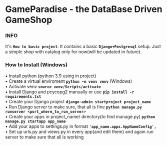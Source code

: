 # GameParadise - the DataBase Driven GameShop
### INFO
It's **`How to basic project`**. It contains a basic **`Django+Postgresql`** setup.
Just a simple shop with catalog only for now(will be updated in future).
### How to Install (Windows)
• Install python (python 3.9 using in project)  
• Create a virtual enviroment **`python -m venv venv`** (Windows)  
• Activate venv **`source venv/Scripts/activate`**  
• Install Django and pcycopg2 manually or use **`pip install -r requirements.txt`**  
• Create your Django project **`django-admin startproject project_name`**  
• Run Django server to make sure, that all is fine **`python manage.py runserver <port_where_to_run_server>`**  
• Create your apps in project_name/ directory(to find manage.py) **`python manage.py startapp app_name`**  
• Add your apps to settings.py in format **`'app_name.apps.AppNameConfig',`**  
• Set up urls.py and views.py in every app(and edit them) and again run server to make sure that all is working  
